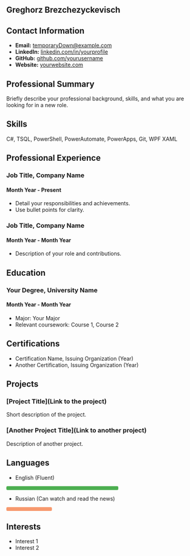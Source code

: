 ## Greghorz Brezchezyckevisch

## Contact Information
- **Email:** temporaryDown@example.com
- **LinkedIn:** [linkedin.com/in/yourprofile](https://www.linkedin.com/in/yourprofile)
- **GitHub:** [github.com/yourusername](https://github.com/yourusername)
- **Website:** [yourwebsite.com](http://yourwebsite.com)

## Professional Summary
Briefly describe your professional background, skills, and what you are looking for in a new role.

## Skills
C#, TSQL, PowerShell, PowerAutomate, PowerApps, Git, WPF XAML

## Professional Experience
### Job Title, Company Name
#### Month Year - Present
- Detail your responsibilities and achievements.
- Use bullet points for clarity.

### Job Title, Company Name
#### Month Year - Month Year
- Description of your role and contributions.

## Education
### Your Degree, University Name
#### Month Year - Month Year
- Major: Your Major
- Relevant coursework: Course 1, Course 2

## Certifications
- Certification Name, Issuing Organization (Year)
- Another Certification, Issuing Organization (Year)

## Projects
### [Project Title](Link to the project)
Short description of the project.

### [Another Project Title](Link to another project)
Description of another project.

## Languages
- English (Fluent)
 <div style="width: 295; background-color: #4CAF50; border-radius: 3px; padding: 5px 0;"></div>

- Russian (Can watch and read the news)
 <div style="width: 120; background-color: #F7996E; border-radius: 3px; padding: 5px 0;"></div>

## Interests
- Interest 1
- Interest 2
